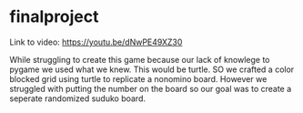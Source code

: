 # finalproject

Link to video: https://youtu.be/dNwPE49XZ30 


While struggling to create this game because our lack of knowlege to pygame we used what we knew. This would be turtle. SO we crafted a color blocked grid using turtle to replicate a nonomino board. However we struggled with putting the number on the board so our goal was to create a seperate randomized suduko board.


